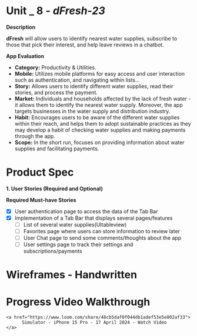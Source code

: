# Unit _ 8 - *dFresh-23*

**Description**

**dFresh** will allow users to identify nearest water supplies, subscribe to those that pick their interest, and help leave reviews in a chatbot.

**App Evaluation**

- **Category:** Productivity & Utilities.
- **Mobile:** Utilizes mobile platforms for easy access and user interaction such as authentication, and navigating within lists...
- **Story:** Allows users to identify different water supplies, read their stories, and process the payment.
- **Market:** Individuals and households affected by the lack of fresh water - it allows them to identify the nearest water supply. Moreover, the app targets businesses in the water supply and distribution industry.
- **Habit:** Encourages users to be aware of the different water supplies within their reach, and helps them to adopt sustainable practices as they may develop a habit of checking water supplies and making payments through the app.
- **Scope:** In the short run, focuses on providing information about water supplies and facilitating payments.

# Product Spec

**1. User Stories (Required and Optional)**

**Required Must-have Stories**

- [X] User authentication page to access the data of the Tab Bar
- [X] Implementation of a Tab Bar that displays several pages/features
    - [ ] List of several water supplies(UItableview)
    - [ ] Favorites page where users can store information to review later
    - [ ] User Chat page to send some comments/thoughts about the app
    - [ ] User settings page to track their settings and subscriptions/payments
  
# Wireframes - Handwritten



# Progress Video Walkthrough

    <a href="https://www.loom.com/share/48cb5daf0f044db1adef53e5e802af33">
          Simulator - iPhone 15 Pro - 17 April 2024 - Watch Video
    </a>
